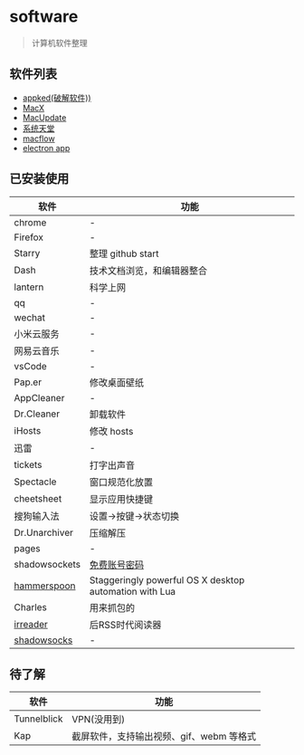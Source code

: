 # software

> 计算机软件整理

## 软件列表

- [appked(破解软件))](https://www.macbed.com/)
- [MacX](http://soft.macx.cn/index.htm)
- [MacUpdate](https://www.macupdate.com/)
- [系统天堂](http://www.xpgod.com/mac/)
- [macflow](https://macflow.net/)
- [electron app](https://electronjs.org/apps)

## 已安装使用

| 软件                                                            | 功能                                                   |
| --------------------------------------------------------------- | ------------------------------------------------------ |
| chrome                                                          | -                                                      |
| Firefox                                                         | -                                                      |
| Starry                                                          | 整理 github start                                      |
| Dash                                                            | 技术文档浏览，和编辑器整合                             |
| lantern                                                         | 科学上网                                               |
| qq                                                              | -                                                      |
| wechat                                                          | -                                                      |
| 小米云服务                                                      | -                                                      |
| 网易云音乐                                                      | -                                                      |
| vsCode                                                          | -                                                      |
| Pap.er                                                          | 修改桌面壁纸                                           |
| AppCleaner                                                      | -                                                      |
| Dr.Cleaner                                                      | 卸载软件                                               |
| iHosts                                                          | 修改 hosts                                             |
| 迅雷                                                            | -                                                      |
| tickets                                                         | 打字出声音                                             |
| Spectacle                                                       | 窗口规范化放置                                         |
| cheetsheet                                                      | 显示应用快捷键                                         |
| 搜狗输入法                                                      | 设置->按键->状态切换                                   |
| Dr.Unarchiver                                                   | 压缩解压                                               |
| pages                                                           | -                                                      |
| shadowsockets                                                   | [免费账号密码](http://free-ss.cf/)                     |
| [hammerspoon](https://github.com/Hammerspoon/hammerspoon)       | Staggeringly powerful OS X desktop automation with Lua |
| Charles                                                         | 用来抓包的                                             |
| [irreader](http://irreader.netqon.com/)                         | 后RSS时代阅读器                                        |
| [shadowsocks](https://sourceforge.net/projects/shadowsocksgui/) | -                                                      |

## 待了解

| 软件        | 功能                                     |
| ----------- | ---------------------------------------- |
| Tunnelblick | VPN(没用到)                              |
| Kap         | 截屏软件，支持输出视频、gif、webm 等格式 |